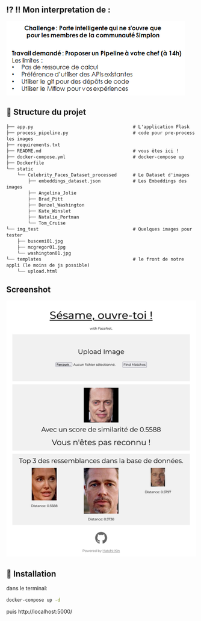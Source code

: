 ﻿## ⁉️ ‼️ Mon interpretation de :
![Image](https://raw.githubusercontent.com/Hatchi-Kin/images_embeddings_facenet/master/tp.png)


## 🌳 Structure du projet
```markdown.
├── app.py                                     # L'application Flask                         
├── process_pipeline.py                        # code pour pre-process les images                      
├── requirements.txt
├── README.md                                  # vous êtes ici !
├── docker-compose.yml                         # docker-compose up 
├── Dockerfile
└── static
    └── Celebrity_Faces_Dataset_processed      # Le Dataset d'images
        ├── embeddings_dataset.json            # Les Embeddings des images
        ├── Angelina_Jolie
        ├── Brad_Pitt
        ├── Denzel_Washington
        ├── Kate_Winslet
        ├── Natalie_Portman
        └── Tom_Cruise
└── img_test                                   # Quelques images pour tester
    ├── buscemi01.jpg
    ├── mcgregor01.jpg
    └── washington01.jpg
└── templates                                  # le front de notre appli (le moins de js possible)
    └── upload.html
```

## Screenshot
![Image](https://raw.githubusercontent.com/Hatchi-Kin/images_embeddings_facenet/master/Screenshot_Sesame.png)

## 🏃 Installation
dans le terminal:
```bash
docker-compose up -d
```
puis http://localhost:5000/
